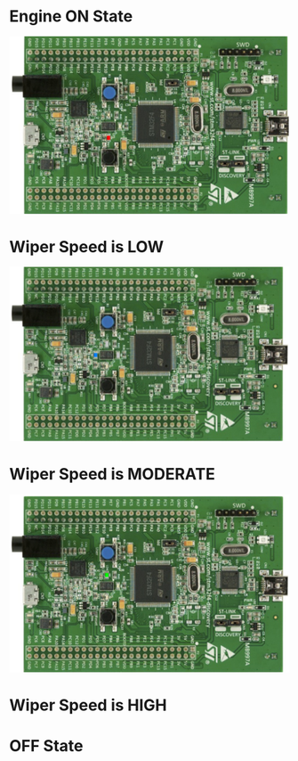 # Engine ON State

![](https://github.com/hpsanjana20/M3-Wiper_control_system/blob/main/6_Output/others/Screenshot%20(560).png)

# Wiper Speed is LOW
![](https://github.com/hpsanjana20/M3-Wiper_control_system/blob/main/6_Output/others/Screenshot%20(561).png)

# Wiper Speed is MODERATE
![](https://github.com/hpsanjana20/M3-Wiper_control_system/blob/main/6_Output/others/Screenshot%20(562).png)

# Wiper Speed is HIGH


# OFF State
